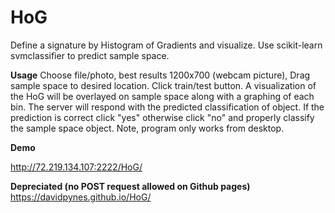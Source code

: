 # HoG
Define a signature by Histogram of Gradients and visualize. Use scikit-learn svmclassifier to predict sample space. 

**Usage**
Choose file/photo, best results 1200x700 (webcam picture), Drag sample space to desired location. Click train/test button. A visualization of the HoG will be overlayed on sample space along with a graphing of each bin. The server will respond with the predicted classification of object. If the prediction is correct click "yes" otherwise click "no" and properly classify the sample space object. Note, program only works from desktop.

**Demo**

http://72.219.134.107:2222/HoG/

**Depreciated (no POST request allowed on Github pages)**
https://davidpynes.github.io/HoG/

